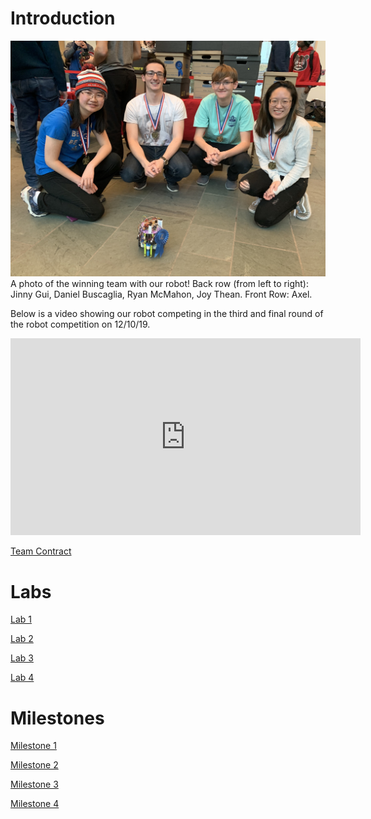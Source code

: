 # Introduction

![Team Photo](winning_teamphoto.jpg)
A photo of the winning team with our robot! Back row (from left to right): Jinny Gui, Daniel Buscaglia, Ryan McMahon, Joy Thean. Front Row: Axel.

Below is a video showing our robot competing in the third and final round of 
the robot competition on 12/10/19.

<p align="center">
  <iframe width="560" height="315" src="https://www.youtube.com/embed/WHWdpXG5ZM4" frameborder="0" allow="accelerometer; autoplay; encrypted-media; gyroscope; picture-in-picture" allowfullscreen></iframe>
</p>

[Team Contract](https://drive.google.com/file/d/1-kGICPlhbmg0IWlSnd9KlUpACal9PjoH/view?usp=sharing)

# Labs
[Lab 1](labs/lab1.md)

[Lab 2](labs/lab2.md)

[Lab 3](labs/lab3.md)

[Lab 4](labs/lab4.md)

# Milestones

[Milestone 1](milestones/milestone1.md)

[Milestone 2](milestones/milestone2.md)

[Milestone 3](milestones/milestone3.md)

[Milestone 4](milestones/milestone4.md)

